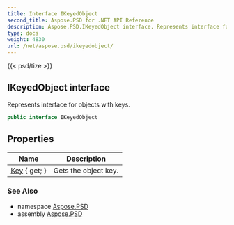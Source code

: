 ```yaml
---
title: Interface IKeyedObject
second_title: Aspose.PSD for .NET API Reference
description: Aspose.PSD.IKeyedObject interface. Represents interface for objects with keys
type: docs
weight: 4830
url: /net/aspose.psd/ikeyedobject/
---
```

{{< psd/tize >}}
## IKeyedObject interface

Represents interface for objects with keys.

```csharp
public interface IKeyedObject
```

## Properties

| Name | Description |
| --- | --- |
| [Key](../../aspose.psd/ikeyedobject/key/) { get; } | Gets the object key. |

### See Also

* namespace [Aspose.PSD](../../aspose.psd/)
* assembly [Aspose.PSD](../../)


